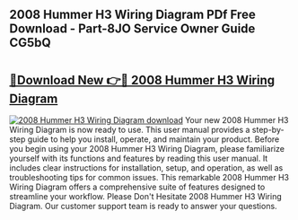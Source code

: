## 2008 Hummer H3 Wiring Diagram PDf Free Download - Part-8JO Service Owner Guide CG5bQ

# <h2><a href="http://dfpnnj.blite.top/?on=2008+Hummer+H3+Wiring+Diagram">🔗Download New 👉🔴 2008 Hummer H3 Wiring Diagram</a></h2>

[![2008 Hummer H3 Wiring Diagram download](https://i.imgur.com/lujVjoI.png)](http://dfpnnj.blite.top/?on=2008+Hummer+H3+Wiring+Diagram)
Your new 2008 Hummer H3 Wiring Diagram is now ready to use. This user manual provides a step-by-step guide to help you install, operate, and maintain your product. Before you begin using your 2008 Hummer H3 Wiring Diagram, please familiarize yourself with its functions and features by reading this user manual. It includes clear instructions for installation, setup, and operation, as well as troubleshooting tips for common issues. This remarkable 2008 Hummer H3 Wiring Diagram offers a comprehensive suite of features designed to streamline your workflow. Please Don't Hesitate 2008 Hummer H3 Wiring Diagram. Our customer support team is ready to answer your questions.
